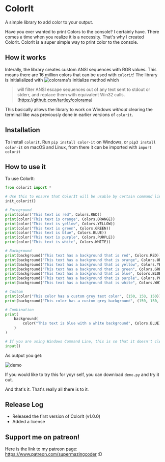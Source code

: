 # ColorIt
A simple library to add color to your output.

Have you ever wanted to print Colors to the console? I certainly have. There comes a time when you realize it is a necessity. That's why I created ColorIt. ColorIt is a super simple way to print color to the console. 

## How it works
Interally, the library creates custom ANSI sequences with RGB values. This means there are 16 million colors that can be used with `colorit`! The library is initialialized with ![colorama's](https://github.com/tartley/colorama) initialize method which 

> will filter ANSI escape sequences out of any text sent to stdout or stderr, and replace them with equivalent Win32 calls. (https://github.com/tartley/colorama)

This basically allows the library to work on Windows *without* clearing the terminal like was previously done in earlier versions of `colorit`.

## Installation
To install `colorit`. Run `pip install color-it` on Windows, or `pip3 install color-it` on macOS and Linux, from there it can be imported with `import colorit`

## How to use it

To use ColorIt:

```python
from colorit import *

# Use this to ensure that ColorIt will be usable by certain command line interfaces
init_colorit()

# Foreground
print(color("This text is red", Colors.RED))
print(color("This text is orange", Colors.ORANGE))
print(color("This text is yellow", Colors.YELLOW))
print(color("This text is green", Colors.GREEN))
print(color("This text is blue", Colors.BLUE))
print(color("This text is purple", Colors.PURPLE))
print(color("This text is white", Colors.WHITE))

# Background
print(background("This text has a background that is red", Colors.RED))
print(background("This text has a background that is orange", Colors.ORANGE))
print(background("This text has a background that is yellow", Colors.YELLOW))
print(background("This text has a background that is green", Colors.GREEN))
print(background("This text has a background that is blue", Colors.BLUE))
print(background("This text has a background that is purple", Colors.PURPLE))
print(background("This text has a background that is white", Colors.WHITE))

# Custom
print(color("This color has a custom grey text color", (150, 150, 150)))
print(background("This color has a custom grey background", (150, 150, 150)))

# Combination
print(
    background(
        color("This text is blue with a white background", Colors.BLUE), Colors.WHITE
    )
)

# If you are using Windows Command Line, this is so that it doesn't close immediately
input()
```

As output you get:

![demo](https://user-images.githubusercontent.com/55718659/88487218-1fbcf800-cf51-11ea-8a27-678407774a37.png)

If you would like to try this for yoyr self, you can download `demo.py` and try it out. 

And that's it. That's really all there is to it.

## Release Log
* Released the first version of ColorIt (v1.0.0)
* Added a license

## Support me on patreon!
Here is the link to my patreon page: https://www.patreon.com/supermazingcoder :D
